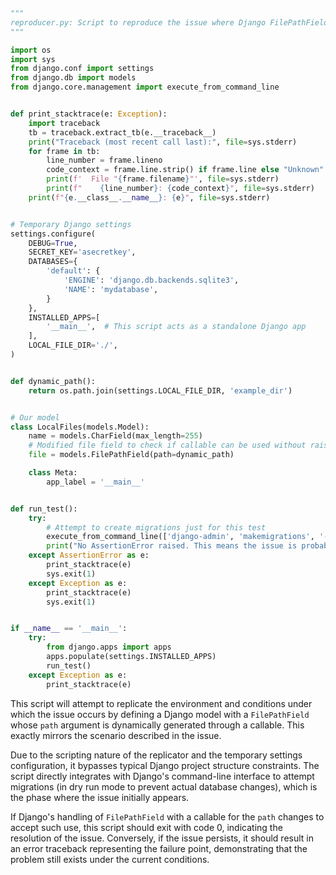```python
"""
reproducer.py: Script to reproduce the issue where Django FilePathField's path doesn't accept a callable but a string.
"""

import os
import sys
from django.conf import settings
from django.db import models
from django.core.management import execute_from_command_line


def print_stacktrace(e: Exception):
    import traceback
    tb = traceback.extract_tb(e.__traceback__)
    print("Traceback (most recent call last):", file=sys.stderr)
    for frame in tb:
        line_number = frame.lineno
        code_context = frame.line.strip() if frame.line else "Unknown"
        print(f'  File "{frame.filename}"', file=sys.stderr)
        print(f"    {line_number}: {code_context}", file=sys.stderr)
    print(f"{e.__class__.__name__}: {e}", file=sys.stderr)


# Temporary Django settings
settings.configure(
    DEBUG=True,
    SECRET_KEY='asecretkey',
    DATABASES={
        'default': {
            'ENGINE': 'django.db.backends.sqlite3',
            'NAME': 'mydatabase',
        }
    },
    INSTALLED_APPS=[
        '__main__',  # This script acts as a standalone Django app
    ],
    LOCAL_FILE_DIR='./',
)


def dynamic_path():
    return os.path.join(settings.LOCAL_FILE_DIR, 'example_dir')


# Our model
class LocalFiles(models.Model):
    name = models.CharField(max_length=255)
    # Modified file field to check if callable can be used without raising an error
    file = models.FilePathField(path=dynamic_path)

    class Meta:
        app_label = '__main__'


def run_test():
    try:
        # Attempt to create migrations just for this test
        execute_from_command_line(['django-admin', 'makemigrations', '--dry-run', '--verbosity', '3'])
        print("No AssertionError raised. This means the issue is probably fixed if this was expected behavior.")
    except AssertionError as e:
        print_stacktrace(e)
        sys.exit(1)
    except Exception as e:
        print_stacktrace(e)
        sys.exit(1)


if __name__ == '__main__':
    try:
        from django.apps import apps
        apps.populate(settings.INSTALLED_APPS)
        run_test()
    except Exception as e:
        print_stacktrace(e)
```

This script will attempt to replicate the environment and conditions under which the issue occurs by defining a Django model with a `FilePathField` whose `path` argument is dynamically generated through a callable. This exactly mirrors the scenario described in the issue.

Due to the scripting nature of the replicator and the temporary settings configuration, it bypasses typical Django project structure constraints. The script directly integrates with Django's command-line interface to attempt migrations (in dry run mode to prevent actual database changes), which is the phase where the issue initially appears.

If Django's handling of `FilePathField` with a callable for the `path` changes to accept such use, this script should exit with code 0, indicating the resolution of the issue. Conversely, if the issue persists, it should result in an error traceback representing the failure point, demonstrating that the problem still exists under the current conditions.